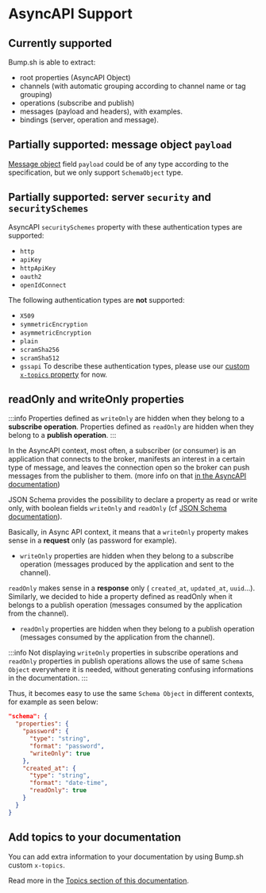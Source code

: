 # AsyncAPI Support

## Currently supported

Bump.sh is able to extract:

- root properties (AsyncAPI Object)
- channels (with automatic grouping according to channel name or tag grouping)
- operations (subscribe and publish)
- messages (payload and headers), with examples.
- bindings (server, operation and message).

## Partially supported: message object `payload`

[Message object](https://github.com/okere-prince/asyncapi/blob/master/versions/2.0.0/asyncapi.md#message-object) field `payload` could be of any type according to the specification, but we only support `SchemaObject` type.

## Partially supported: server `security` and `securitySchemes`

AsyncAPI `securitySchemes` property with these authentication types are supported:

- `http`
- `apiKey`
- `httpApiKey`
- `oauth2`
- `openIdConnect`

The following authentication types are **not** supported: 
- `X509`
- `symmetricEncryption`
- `asymmetricEncryption`
- `plain`
- `scramSha256`
- `scramSha512`
- `gssapi`
To describe these authentication types, please use our [custom `x-topics` property](doc-topics.md) for now.

## readOnly and writeOnly properties

:::info
Properties defined as `writeOnly` are hidden when they belong to a **subscribe operation**.
Properties defined as `readOnly` are hidden when they belong to a **publish operation**.
:::

In the AsyncAPI context, most often, a subscriber (or consumer) is an application that connects to the broker, manifests an interest in a certain type of message, and leaves the connection open so the broker can push messages from the publisher to them. (more info on that [in the AsyncAPI documentation](https://www.asyncapi.com/docs/tutorials/getting-started/event-driven-architectures))

JSON Schema provides the possibility to declare a property as read or write only, with boolean fields `writeOnly` and `readOnly` (cf [JSON Schema documentation](https://json-schema.org/draft-07/json-schema-validation.html#rfc.section.10.3)).

Basically, in Async API context, it means that a `writeOnly` property makes sense in a **request** only (as password for example).

- `writeOnly` properties are hidden when they belong to a subscribe operation (messages produced by the application and sent to the channel).

`readOnly` makes sense in a **response** only ( `created_at`, `updated_at`, `uuid`...). Similarly, we decided to hide a property defined as readOnly when it belongs to a publish operation (messages consumed by the application from the channel).

- `readOnly` properties are hidden when they belong to a publish operation (messages consumed by the application from the channel).

:::info
Not displaying `writeOnly` properties in subscribe operations and `readOnly` properties in publish operations allows the use of same `Schema Object` everywhere it is needed, without generating  confusing informations in the documentation.
:::

Thus, it becomes easy to use the same `Schema Object` in different contexts, for example as seen below:

```json
"schema": {
  "properties": {
    "password": {
      "type": "string",
      "format": "password",
      "writeOnly": true
    },
    "created_at": {
      "type": "string",
      "format": "date-time",
      "readOnly": true
    }
  }
}
```

## Add topics to your documentation

You can add extra information to your documentation by using Bump.sh custom `x-topics`.

Read more in the [Topics section of this documentation](doc-topics.md).